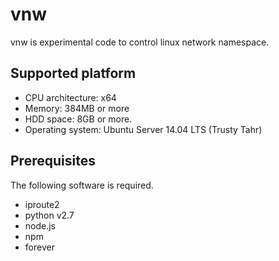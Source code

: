 vnw
========
vnw is experimental code to control linux network namespace.

Supported platform
--------
- CPU architecture: x64
- Memory: 384MB or more
- HDD space: 8GB or more.
- Operating system: Ubuntu Server 14.04 LTS (Trusty Tahr)

Prerequisites
--------
The following software is required.
- iproute2
- python v2.7
- node.js
- npm
- forever

